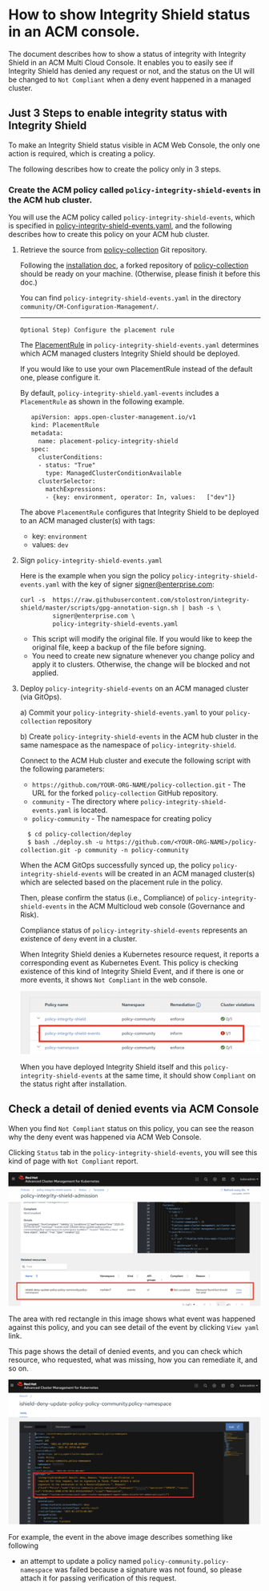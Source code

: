 
# How to show Integrity Shield status in an ACM console.

The document describes how to show a status of integrity with Integrity Shield in an ACM Multi Cloud Console. It enables you to easily see if Integrity Shield has denied any request or not, and the status on the UI will be changed to `Not Compliant` when a deny event happened in a managed cluster.

## Just 3 Steps to enable integrity status with Integrity Shield

To make an Integrity Shield status visible in ACM Web Console, the only one action is required, which is creating a policy.

The following describes how to create the policy only in 3 steps.


### Create the ACM policy called `policy-integrity-shield-events` in the ACM hub cluster.
   
  You will use the ACM policy called `policy-integrity-shield-events`, which is specified in [policy-integrity-shield-events.yaml](https://github.com/stolostron/policy-collection/blob/master/community/CM-Configuration-Management/policy-integrity-shield-events.yaml), and the following describes how to create this policy on your ACM hub cluster.
   
  1. Retrieve the source from [policy-collection](https://github.com/stolostron/policy-collection) Git repository.
   
      Following the [installation doc](../README_ENABLE_ISHIELD_PROTECTION_ACM_ENV.md), a forked repository of [policy-collection](https://github.com/stolostron/policy-collection) should be ready on your machine. (Otherwise, please finish it before this doc.)

      You can find `policy-integrity-shield-events.yaml` in the directory `community/CM-Configuration-Management/`.

      ---
      `Optional Step) Configure the placement rule`

      The [PlacementRule](https://github.com/stolostron/policy-collection) in `policy-integrity-shield-events.yaml` determines which ACM managed clusters Integrity Shield should be deployed. 

      If you would like to use your own PlacementRule instead of the default one, please configure it.

      By default, `policy-integrity-shield.yaml-events` includes a `PlacementRule` as shown in the following example. 

      ```
         apiVersion: apps.open-cluster-management.io/v1
         kind: PlacementRule
         metadata:
           name: placement-policy-integrity-shield
         spec:
           clusterConditions:
           - status: "True"
             type: ManagedClusterConditionAvailable
           clusterSelector:
             matchExpressions:
             - {key: environment, operator: In, values:   ["dev"]}
      ```   
      The above `PlacementRule` configures that Integrity Shield to be deployed to an ACM managed cluster(s) with tags: 
        - key: `environment` 
        - values: `dev`

  2. Sign `policy-integrity-shield-events.yaml`

     Here is the example when you sign the policy `policy-integrity-shield-events.yaml` with the key of signer signer@enterprise.com:

     ```
     curl -s  https://raw.githubusercontent.com/stolostron/integrity-shield/master/scripts/gpg-annotation-sign.sh | bash -s \
              signer@enterprise.com \
              policy-integrity-shield-events.yaml
     ```

     - This script will modify the original file. If you would like to keep the original file, keep a backup of the file before signing.
     - You need to create new signature whenever you change policy and apply it to clusters. Otherwise, the change will be blocked and not applied.


  3. Deploy `policy-integrity-shield-events` on an ACM managed cluster (via GitOps).
  
      a)  Commit your `policy-integrity-shield-events.yaml` to your `policy-collection` repository 
      
      b)  Create `policy-integrity-shield-events` in the ACM hub cluster in the same namespace as the namespace of `policy-integrity-shield`.

      Connect to the ACM Hub cluster and execute the following script with the following parameters:
        - `https://github.com/YOUR-ORG-NAME/policy-collection.git` -  The URL for the forked `policy-collection` GitHub repository.
        - `community` - The directory where `policy-integrity-shield-events.yaml` is located.
        - `policy-community` - The namespace for creating policy

      ```
        $ cd policy-collection/deploy
        $ bash ./deploy.sh -u https://github.com/<YOUR-ORG-NAME>/policy-collection.git -p community -n policy-community
      ``` 

      When the ACM GitOps successfully synced up, the policy `policy-integrity-shield-events` will be created in an ACM managed cluster(s) which are selected based on the placement rule in the policy. 
      
      Then, please confirm the status (i.e., Compliance) of `policy-integrity-shield-events` in the ACM Multicloud web console (Governance and Risk).
      
      Compliance status of `policy-integrity-shield-events` represents an existence of `deny` event in a cluster.

      When Integrity Shield denies a Kubernetes resource request, it reports a corresponding event as Kubernetes Event. This policy is checking existence of this kind of Integrity Shield Event, and if there is one or more events, it shows `Not Compliant` in the web console.

      ![Example of Not Compliant](./images/policy-events-not-compliant.png)

      When you have deployed Integrity Shield itself and this `policy-integrity-shield-events` at the same time, it should show `Compliant` on the status right after installation. 



## Check a detail of denied events via ACM Console

When you find `Not Compliant` status on this policy, you can see the reason why the deny event was happened via ACM Web Console.

Clicking `Status` tab in the `policy-integrity-shield-events`, you will see this kind of page with `Not Compliant` report.

![Policy Status](./images/policy-events-status-page.png)

The area with red rectangle in this image shows what event was happened against this policy, and you can see detail of the event by clicking `View yaml` link.

This page shows the detail of denied events, and you can check which resource, who requested, what was missing, how you can remediate it, and so on.

![Event Detail](./images/policy-events-detail-page.png)

For example, the event in the above image describes something like following
- an attempt to update a policy named `policy-community.policy-namespace` was failed because a signature was not found, so please attach it for passing verification of this request.

